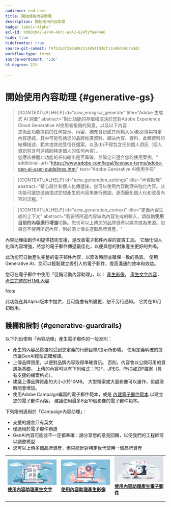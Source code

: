 ```yaml
---
audience: end-user
title: 開始使用內容助理
description: 開始使用內容助理
badge: label="Alpha"
exl-id: 0d00cb47-e740-407c-ac42-824f2fee44a6
hide: true
hidefromtoc: true
source-git-commit: f9fb2adf326b093114854fd36f11a90d49c7a3d2
workflow-type: tm+mt
source-wordcount: '536'
ht-degree: 21%

---
```


# 開始使用內容助理 {#generative-gs}


>[!CONTEXTUALHELP]
>id="acw_emagica_generate"
>title="Adobe 生成式 AI 詞彙"
>abstract="對此功能的存取權取決於您對Adobe Experience Cloud Generative AI使用者指南的同意，以及以下內容：<br>您為此功能提供的任何提示、內容、補充資訊或其他輸入(a)都必須與特定內容連結，其中可能包括您的品牌推廣資料、網站內容、資料、此類資料的結構描述、範本或其他受信任檔案，以及(b)不得包含任何個人資訊（個人資訊包含可連結回特定個人的任何內容）。<br>您應該檢閱此功能的任何輸出是否準確，並確定它適合您的使用案例。"
>additional-url="https://www.adobe.com/legal/licenses-terms/adobe-gen-ai-user-guidelines.html" text="Adobe Generative AI使用手冊"


>[!CONTEXTUALHELP]
>id="acw_generation_settings"
>title="內容助理"
>abstract="精心設計和個人化傳遞後，您可以使用內容助理來強化內容。此功能可讓您透過描述您想產生的內容來進行微調，進而簡化個人化和改善內容的流程。"


>[!CONTEXTUALHELP]
>id="acw_generation_context"
>title="定義內容生成的上下文"
>abstract="若要將所選內容做為內容生成的輸入，請啟動&#x200B;**使用目前的內容進行增強**&#x200B;切換。您也可以上傳您的品牌資產以將其做為來源。如果您不使用所選內容，則必須上傳並選取品牌資產。"

內容助理由創作AI提供技術支援，是改善電子郵件內容的寶貴工具。 它簡化個人化和內容增強，將您的電子郵件傳遞最佳化，以便與您的對象產生更好的共鳴。

此功能可自動產生完整的電子郵件內容，以節省時間並確保一致的品質。 使用Generative AI，您可以輕鬆建立吸引人的電子郵件，提高溝通的效率和效益。


您可在電子郵件中使用「促銷活動內容助理」，以： [產生影像](generative-image.md)， [產生文字內容](generative-content.md)， [產生完整的HTML內容](generative-email.md).

>[!NOTE]
>
>此功能在其Alpha版本中提供，且可能會有所變更，恕不另行通知。 它將在10月初啟用。

## 護欄和限制 {#generative-guardrails}

以下列出使用「內容助理」產生電子郵件的一般准則：

* 產生的內容品質強烈受到您定義的行銷目標/提示所影響。 使用定義明確的提示讓GenAI模型正確解譯。 
* 上傳品牌資產，以便對品牌內容取得準確資訊。 否則，內容會以公開可用的資訊為基礎。 上傳的內容可以有下列格式：PDF、JPEG、PNG或ZIP檔案（具有支援的檔案格式）。
* 建議上傳品牌資產的大小小於10MB。 大型檔案或大量影像可以運作，但處理時間會增加。
* 使用Adobe Campaign編寫的電子郵件範本，或是 [內建電子郵件範本](../email/create-email-templates.md) 以建立您的電子郵件內容。 建議使用最多8至10個影像的電子郵件範本。


下列限制適用於「Campaign內容助理」：

* 支援的語言只有英文
* 僅適用於電子郵件頻道
* GenAI內容可能並不一定都準確：請分享您的意見回饋，以便我們的工程師可以調整模型
* 您可以上傳多個品牌資產，但只能針對特定世代使用一個品牌資產



<table style="table-layout:fixed"><tr style="border: 0;">
<td>
<a href="generative-content.md">
<img alt="文字產生" src="assets/do-not-localize/text-genai.jpeg">
</a>
<div>
<a href="generative-content.md"><strong>使用內容助理產生文字</strong></a>
</div>
<p>
</td>
<td>
<a href="generative-image.md">
<img alt="影像產生" src="assets/do-not-localize/image-genai.jpeg">
</a>
<div><a href="generative-image.md"><strong>使用內容助理產生影像</strong>
</div>
<p>
</td>
<td>
<a href="generative-email.md">
<img alt="電子郵件產生" src="assets/do-not-localize/email-genai.jpeg">
</a>
<div>
<a href="generative-email.md"><strong>使用內容助理產生電子郵件</strong></a>
</div>
<p></td>
</tr></table>
